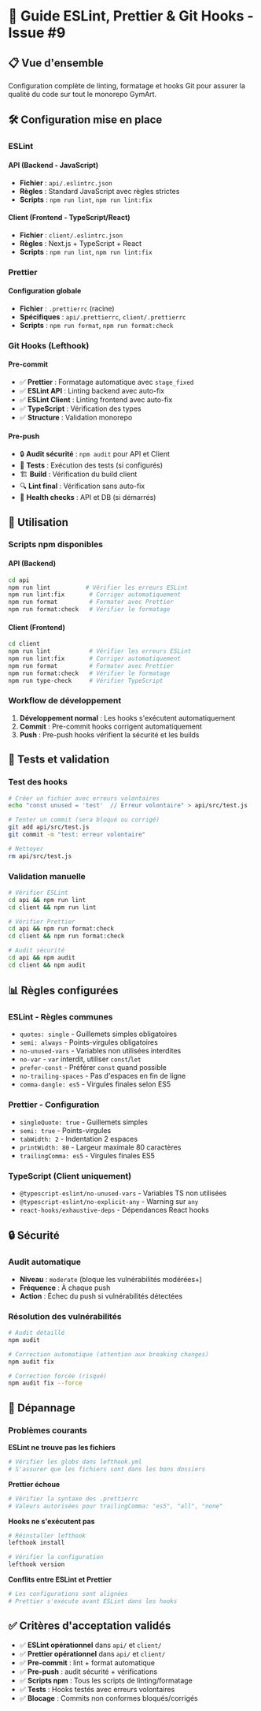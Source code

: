 # 🧹 Guide ESLint, Prettier & Git Hooks - Issue #9

## 📋 Vue d'ensemble

Configuration complète de linting, formatage et hooks Git pour assurer la qualité du code sur tout le monorepo GymArt.

## 🛠️ Configuration mise en place

### **ESLint**

#### API (Backend - JavaScript)

- **Fichier** : `api/.eslintrc.json`
- **Règles** : Standard JavaScript avec règles strictes
- **Scripts** : `npm run lint`, `npm run lint:fix`

#### Client (Frontend - TypeScript/React)

- **Fichier** : `client/.eslintrc.json`
- **Règles** : Next.js + TypeScript + React
- **Scripts** : `npm run lint`, `npm run lint:fix`

### **Prettier**

#### Configuration globale

- **Fichier** : `.prettierrc` (racine)
- **Spécifiques** : `api/.prettierrc`, `client/.prettierrc`
- **Scripts** : `npm run format`, `npm run format:check`

### **Git Hooks (Lefthook)**

#### Pre-commit

- ✅ **Prettier** : Formatage automatique avec `stage_fixed`
- ✅ **ESLint API** : Linting backend avec auto-fix
- ✅ **ESLint Client** : Linting frontend avec auto-fix
- ✅ **TypeScript** : Vérification des types
- ✅ **Structure** : Validation monorepo

#### Pre-push

- 🔒 **Audit sécurité** : `npm audit` pour API et Client
- 🧪 **Tests** : Exécution des tests (si configurés)
- 🏗️ **Build** : Vérification du build client
- 🔍 **Lint final** : Vérification sans auto-fix
- 💚 **Health checks** : API et DB (si démarrés)

## 🚀 Utilisation

### **Scripts npm disponibles**

#### API (Backend)

```bash
cd api
npm run lint          # Vérifier les erreurs ESLint
npm run lint:fix       # Corriger automatiquement
npm run format         # Formater avec Prettier
npm run format:check   # Vérifier le formatage
```

#### Client (Frontend)

```bash
cd client
npm run lint           # Vérifier les erreurs ESLint
npm run lint:fix       # Corriger automatiquement
npm run format         # Formater avec Prettier
npm run format:check   # Vérifier le formatage
npm run type-check     # Vérifier TypeScript
```

### **Workflow de développement**

1. **Développement normal** : Les hooks s'exécutent automatiquement
2. **Commit** : Pre-commit hooks corrigent automatiquement
3. **Push** : Pre-push hooks vérifient la sécurité et les builds

## 🧪 Tests et validation

### **Test des hooks**

```bash
# Créer un fichier avec erreurs volontaires
echo "const unused = 'test'  // Erreur volontaire" > api/src/test.js

# Tenter un commit (sera bloqué ou corrigé)
git add api/src/test.js
git commit -m "test: erreur volontaire"

# Nettoyer
rm api/src/test.js
```

### **Validation manuelle**

```bash
# Vérifier ESLint
cd api && npm run lint
cd client && npm run lint

# Vérifier Prettier
cd api && npm run format:check
cd client && npm run format:check

# Audit sécurité
cd api && npm audit
cd client && npm audit
```

## 📊 Règles configurées

### **ESLint - Règles communes**

- `quotes: single` - Guillemets simples obligatoires
- `semi: always` - Points-virgules obligatoires
- `no-unused-vars` - Variables non utilisées interdites
- `no-var` - `var` interdit, utiliser `const`/`let`
- `prefer-const` - Préférer `const` quand possible
- `no-trailing-spaces` - Pas d'espaces en fin de ligne
- `comma-dangle: es5` - Virgules finales selon ES5

### **Prettier - Configuration**

- `singleQuote: true` - Guillemets simples
- `semi: true` - Points-virgules
- `tabWidth: 2` - Indentation 2 espaces
- `printWidth: 80` - Largeur maximale 80 caractères
- `trailingComma: es5` - Virgules finales ES5

### **TypeScript (Client uniquement)**

- `@typescript-eslint/no-unused-vars` - Variables TS non utilisées
- `@typescript-eslint/no-explicit-any` - Warning sur `any`
- `react-hooks/exhaustive-deps` - Dépendances React hooks

## 🔒 Sécurité

### **Audit automatique**

- **Niveau** : `moderate` (bloque les vulnérabilités modérées+)
- **Fréquence** : À chaque push
- **Action** : Échec du push si vulnérabilités détectées

### **Résolution des vulnérabilités**

```bash
# Audit détaillé
npm audit

# Correction automatique (attention aux breaking changes)
npm audit fix

# Correction forcée (risqué)
npm audit fix --force
```

## 🚨 Dépannage

### **Problèmes courants**

**ESLint ne trouve pas les fichiers**

```bash
# Vérifier les globs dans lefthook.yml
# S'assurer que les fichiers sont dans les bons dossiers
```

**Prettier échoue**

```bash
# Vérifier la syntaxe des .prettierrc
# Valeurs autorisées pour trailingComma: "es5", "all", "none"
```

**Hooks ne s'exécutent pas**

```bash
# Réinstaller lefthook
lefthook install

# Vérifier la configuration
lefthook version
```

**Conflits entre ESLint et Prettier**

```bash
# Les configurations sont alignées
# Prettier s'exécute avant ESLint dans les hooks
```

## ✅ Critères d'acceptation validés

- ✅ **ESLint opérationnel** dans `api/` et `client/`
- ✅ **Prettier opérationnel** dans `api/` et `client/`
- ✅ **Pre-commit** : lint + format automatique
- ✅ **Pre-push** : audit sécurité + vérifications
- ✅ **Scripts npm** : Tous les scripts de linting/formatage
- ✅ **Tests** : Hooks testés avec erreurs volontaires
- ✅ **Blocage** : Commits non conformes bloqués/corrigés
